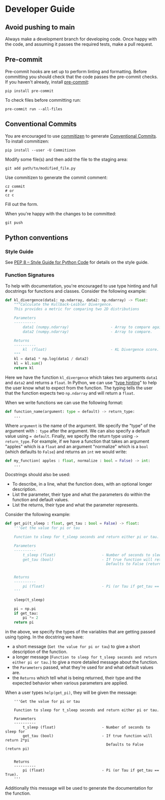 # Developer Guide

## Avoid pushing to main

Always make a development branch for developing code. 
Once happy with the code, and assuming it passes the required tests, make a pull request.


## Pre-commit

Pre-commit hooks are set up to perform linting and formatting. 
Before committing you should check that the code passes the pre-commit checks. 
If you haven't already, install [pre-commit](https://pre-commit.com/):
```
pip install pre-commit
```

To check files before committing run:
```
pre-commit run --all-files
```


## Conventional Commits

You are encouraged to use [commitizen](https://commitizen-tools.github.io/commitizen/) to generate [Conventional Commits](https://www.conventionalcommits.org/en/v1.0.0/). 
To install commitizen:
```
pip install --user -U Commitizen
```

Modify some file(s) and then add the file to the staging area:
```
git add path/to/modified_file.py
```

Use commitizen to generate the commit comment:
```
cz commit
# or
cz c
```
Fill out the form. 

When you're happy with the changes to be committed:

```
git push
```

## Python conventions

### Style Guide

See [PEP 8 – Style Guide for Python Code](https://peps.python.org/pep-0008/) for details on the style guide.

### Function Signatures

To help with documentation, you're encouraged to use type hinting and full docstrings for functions and classes. Consider the following example:

```python
def kl_divergence(data1: np.ndarray, data2: np.ndarray) -> float:
    """Calculate the Kullback-Leibler Divergence.
    This provides a metric for comparing two 2D distributions

    Parameters
    ----------
        data1 (numpy.ndarray)                   - Array to compare against.
        data2 (numpy.ndarray)                   - Array to compare.

    Returns
    ----------
        kl  (float)                             - KL Divergence score.
    """
    kl = data1 * np.log(data1 / data2)
    kl = kl.sum()
    return kl
```


Here we have the function `kl_divergence` which takes two arguments `data1` and `data2` and returns a `float`. In Python, we can use "[type hinting](https://docs.python.org/3/library/typing.html)"  to help the user know what to expect from the function. The typing tells the user that the function expects two `np.ndarray` and will return a `float`.

When we write functions we can use the following format:

```python
def function_name(argument: type = default) -> return_type:
    ...
```


Where `argument` is the name of the argument. We specify the "type" of the argument with  `: type` after the argument. We can also specify a default value using `= default`.
Finally, we specify the return type using `-> return_type`. For example, if we have a function that takes an argument "apples" which is a `float` and an argument "normalize" which is a `bool` (which defaults to `False`) and returns an `int` we would write:

```python
def my_function( apples : float, normalize : bool = False) -> int:
    ...
```

Docstrings should also be used:

* To describe, in a line, what the function does, with an optional longer description.
* List the parameter, their type and what the parameters do within the function and default values.
* List the returns, their type and what the parameter represents.

Consider the following example:
```python
def get_pi(t_sleep : float, get_tau : bool = False) -> float:
    '''Get the value for pi or tau

    Function to sleep for t_sleep seconds and return either pi or tau.

    Parameters
    ----------
        t_sleep (float)                     - Number of seconds to sleep for
        get_tau (bool)                      - If true function will return 2*pi
                                              Defaults to False (return pi)


    Returns
    ----------
        pi (float)                          - Pi (or Tau if get_tau == True).
    '''

    sleep(t_sleep)

    pi = np.pi
    if get_tau:
        pi *= 2
    return pi
```
in the above, we specify the types of the variables that are getting passed using typing. In the docstring we have:

* a short message (`Get the value for pi or tau`) to give a short description of the function.
* a longer message (`Function to sleep for t_sleep seconds and return either pi or tau.`) to give a more detailed message about the function.
* the `Parameters` passed, what they're used for and what default values are.
* the `Returns` which tell what is being returned, their type and the expected behavior when various parameters are applied.

When a user types `help(get_pi)`, they will be given the message:
```
    '''Get the value for pi or tau

    Function to sleep for t_sleep seconds and return either pi or tau.

    Parameters
    ----------
        t_sleep (float)                     - Number of seconds to sleep for
        get_tau (bool)                      - If true function will return 2*pi
                                              Defaults to False (return pi)


    Returns
    ----------
        pi (float)                          - Pi (or Tau if get_tau == True).
    '''
```
Additionally this message will be used to generate the documentation for the function.
